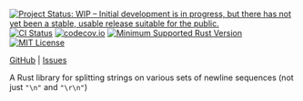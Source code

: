 [![Project Status: WIP – Initial development is in progress, but there has not yet been a stable, usable release suitable for the public.](https://www.repostatus.org/badges/latest/wip.svg)](https://www.repostatus.org/#wip)
[![CI Status](https://github.com/jwodder/newlines/actions/workflows/test.yml/badge.svg)](https://github.com/jwodder/newlines/actions/workflows/test.yml)
[![codecov.io](https://codecov.io/gh/jwodder/newlines/branch/main/graph/badge.svg)](https://codecov.io/gh/jwodder/newlines)
[![Minimum Supported Rust Version](https://img.shields.io/badge/MSRV-1.70-orange)](https://www.rust-lang.org)
[![MIT License](https://img.shields.io/github/license/jwodder/newlines.svg)](https://opensource.org/licenses/MIT)

[GitHub](https://github.com/jwodder/newlines) | [Issues](https://github.com/jwodder/newlines/issues)

A Rust library for splitting strings on various sets of newline sequences (not
just `"\n"` and `"\r\n"`)
